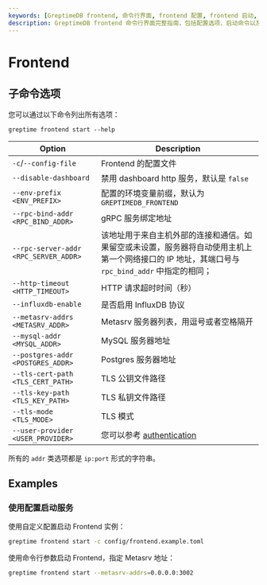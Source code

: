 ```yaml
---
keywords: [GreptimeDB frontend, 命令行界面, frontend 配置, frontend 启动, frontend 选项, frontend 示例]
description: GreptimeDB frontend 命令行界面完整指南，包括配置选项、启动命令以及部署 frontend 实例的实用示例。
---
```


# Frontend

## 子命令选项

您可以通过以下命令列出所有选项：

```
greptime frontend start --help
```

| Option                                | Description                                                                                                                                                                                                                                                                   |
| ------------------------------------- | ----------------------------------------------------------------------------------------------------------------------------------------------------------------------------------------------------------------------------------------------------------------------------- |
| `-c`/`--config-file`                  | Frontend 的配置文件                                                                                                                                                                                                                                                           |
| `--disable-dashboard`                 | 禁用 dashboard http 服务，默认是 `false`                                                                                                                                                                                                                                      |
| `--env-prefix <ENV_PREFIX>`           | 配置的环境变量前缀，默认为`GREPTIMEDB_FRONTEND`                                                                                                                                                                                                                               |
| `--rpc-bind-addr <RPC_BIND_ADDR>`     | gRPC 服务绑定地址                                                                                                                                                                                                                                                             |
| `--rpc-server-addr <RPC_SERVER_ADDR>` | 该地址用于来自主机外部的连接和通信。如果留空或未设置，服务器将自动使用主机上第一个网络接口的 IP 地址，其端口号与 `rpc_bind_addr` 中指定的相同； |
| `--http-timeout <HTTP_TIMEOUT>`       | HTTP 请求超时时间（秒）                                                                                                                                                                                                                                                       |
| `--influxdb-enable`                   | 是否启用 InfluxDB 协议                                                                                                                                                                                                                                                         |
| `--metasrv-addrs <METASRV_ADDR>`      | Metasrv 服务器列表，用逗号或者空格隔开                                                                                                            |
| `--mysql-addr <MYSQL_ADDR>`           | MySQL 服务器地址                                                                                                                                                                                                                                                             |
| `--postgres-addr <POSTGRES_ADDR>`     | Postgres 服务器地址                                                                                                                                                                                                                                                          |
| `--tls-cert-path <TLS_CERT_PATH>`     | TLS 公钥文件路径                                                                                                                                                                                                                                                             |
| `--tls-key-path <TLS_KEY_PATH>`       | TLS 私钥文件路径                                                                                                                                                                                                                                                             |
| `--tls-mode <TLS_MODE>`               | TLS 模式                                                                                                                                                                                                                                                                      |
| `--user-provider <USER_PROVIDER>`     | 您可以参考 [authentication](/user-guide/deployments-administration/authentication/overview.md)                                                                                                                                                                             |

所有的 `addr` 类选项都是 `ip:port` 形式的字符串。

## Examples

### 使用配置启动服务

使用自定义配置启动 Frontend 实例：

```sh
greptime frontend start -c config/frontend.example.toml
```

使用命令行参数启动 Frontend，指定 Metasrv 地址：

```sh
greptime frontend start --metasrv-addrs=0.0.0.0:3002
```